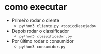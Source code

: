 # como executar

- Primeiro rodar o cliente 
    - `python3 cliente.py <topicoDesejado>`
- Depois rodar o classificador
    - `python3 classificador.py`
- Por último rodar o consumidor
    - `python3 consumidor.py`
